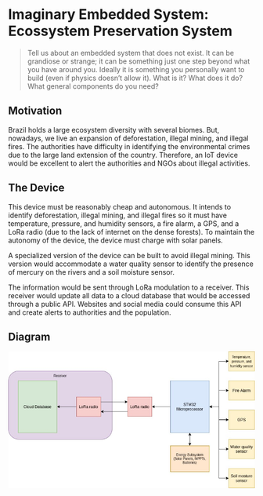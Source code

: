 # Imaginary Embedded System: Ecossystem Preservation System

> Tell us about an embedded system that does not exist. It can be grandiose or strange; it can be something just one step beyond what you have around you. Ideally it is something you
personally want to build (even if physics doesn’t allow it). What is it? What does it do? What
general components do you need?

## Motivation

Brazil holds a large ecosystem diversity with several biomes. But, nowadays, we live an expansion of deforestation, illegal mining, and illegal fires.  The authorities have difficulty in identifying the environmental crimes due to the large land extension of the country. Therefore, an IoT device would be excellent to alert the authorities and NGOs about illegal activities.

## The Device

This device must be reasonably cheap and autonomous. It intends to identify deforestation, illegal mining, and illegal fires so it must have temperature, pressure, and humidity sensors, a fire alarm, a GPS, and a LoRa radio (due to the lack of internet on the dense forests). To maintain the autonomy of the device, the device must charge with solar panels. 

A specialized version of the device can be built to avoid illegal mining. This version would accommodate a water quality sensor to identify the presence of mercury on the rivers and a soil moisture sensor.

The information would be sent through LoRa modulation to a receiver. This receiver would update all data to a cloud database that would be accessed through a public API. Websites and social media could consume this API and create alerts to authorities and the population.

## Diagram

![Lesson1.jpg](../resources/Lesson1.jpg)

